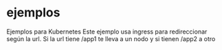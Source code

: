 # ejemplos
Ejemplos para Kubernetes
Este ejemplo usa ingress para redireccionar según la url. Si la url tiene /app1 te lleva a un nodo y si tienen /app2 a otro
